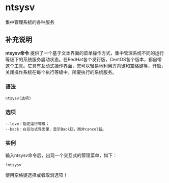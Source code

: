 #  ntsysv

集中管理系统的各种服务

##  补充说明

**ntsysv命令**
提供了一个基于文本界面的菜单操作方式，集中管理系统不同的运行等级下的系统服务启动状态。在RedHat各个发行版，CentOS各个版本，都自带这个工具。它具有互动式操作界面，您可以轻易地利用方向键和空格键等，开启，关闭操作系统在每个执行等级中，所要执行的系统服务。

###  语法

    
    
    ntsysv(选项)
    

###  选项

    
    
    --leve：指定运行等级；
    --back：在互动式界面里，显示Back钮，而非cancel钮。
    

###  实例

输入ntsysv命令后，出现一个交互式的管理菜单，如下：

    
    
    !ntsysv
    

使用空格键选择或者取消选项！

